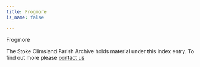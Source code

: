 ```yaml
---
title: Frogmore
is_name: false

---
```


Frogmore


The Stoke Climsland Parish Archive holds material under this index entry. To find out more please [contact us](/contact/)
